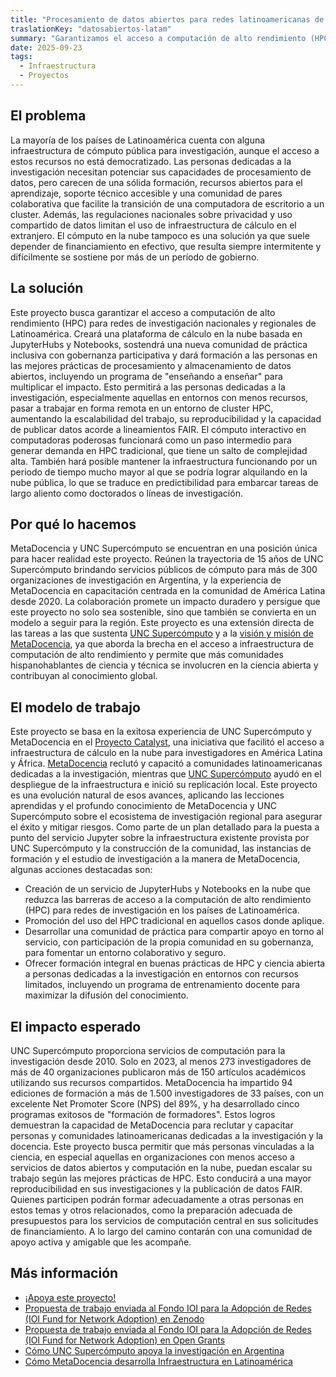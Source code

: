 ```yaml
---
title: "Procesamiento de datos abiertos para redes latinoamericanas de investigación"
traslationKey: "datosabiertos-latam"
summary: "Garantizamos el acceso a computación de alto rendimiento (HPC) para redes de investigación nacionales y regionales de Latinoamérica."
date: 2025-09-23
tags:
  - Infraestructura
  - Proyectos
---
```


## El problema
La mayoría de los países de Latinoamérica cuenta con alguna infraestructura de cómputo pública para investigación, aunque el acceso a estos recursos no está democratizado. Las personas dedicadas a la investigación necesitan potenciar sus capacidades de procesamiento de datos, pero carecen de una sólida formación, recursos abiertos para el aprendizaje, soporte técnico accesible y una comunidad de pares colaborativa que facilite la transición de una computadora de escritorio a un cluster. Además, las regulaciones nacionales sobre privacidad y uso compartido de datos limitan el uso de infraestructura de cálculo en el extranjero. El cómputo en la nube tampoco es una solución ya que suele depender de financiamiento en efectivo, que resulta siempre intermitente y difícilmente se sostiene por más de un período de gobierno.

## La solución
Este proyecto busca garantizar el acceso a computación de alto rendimiento (HPC) para redes de investigación nacionales y regionales de Latinoamérica. Creará una plataforma de cálculo en la nube basada en JupyterHubs y Notebooks, sostendrá una nueva comunidad de práctica inclusiva con gobernanza participativa y dará formación a las personas en las mejores prácticas de procesamiento y almacenamiento de datos abiertos, incluyendo un programa de "enseñando a enseñar" para multiplicar el impacto. Esto permitirá a las personas dedicadas a la investigación, especialmente aquellas en entornos con menos recursos, pasar a trabajar en forma remota en un entorno de cluster HPC, aumentando la escalabilidad del trabajo, su reproducibilidad y la capacidad de publicar datos acorde a lineamientos FAIR. El cómputo interactivo en computadoras poderosas funcionará como un paso intermedio para generar demanda en HPC tradicional, que tiene un salto de complejidad alta. También hará posible mantener la infraestructura funcionando por un periodo de tiempo mucho mayor al que se podría lograr alquilando en la nube pública, lo que se traduce en predictibilidad para embarcar tareas de largo aliento como doctorados o líneas de investigación.

## Por qué lo hacemos
MetaDocencia y UNC Supercómputo se encuentran en una posición única para hacer realidad este proyecto. Reúnen la trayectoria de 15 años de UNC Supercómputo brindando servicios públicos de cómputo para más de 300 organizaciones de investigación en Argentina, y la experiencia de MetaDocencia en capacitación centrada en la comunidad de América Latina desde 2020. La colaboración promete un impacto duradero y persigue que este proyecto no solo sea sostenible, sino que también se convierta en un modelo a seguir para la región.
Este proyecto es una extensión directa de las tareas a las que sustenta [UNC Supercómputo](https://supercomputo.unc.edu.ar/) y a la [visión y misión de MetaDocencia](https://mdnv.netlify.app/institucional/#vision), ya que aborda la brecha en el acceso a infraestructura de computación de alto rendimiento y permite que más comunidades hispanohablantes de ciencia y técnica se involucren en la ciencia abierta y contribuyan al conocimiento global.

## El modelo de trabajo
Este proyecto se basa en la exitosa experiencia de UNC Supercómputo y MetaDocencia en el [Proyecto Catalyst](https://catalystproject.cloud/), una iniciativa que facilitó el acceso a infraestructura de cálculo en la nube para investigadores en América Latina y África. [MetaDocencia](https://www.metadocencia.org/proyecto/catalyst/) reclutó y capacitó a comunidades latinoamericanas dedicadas a la investigación, mientras que [UNC Supercómputo](https://supercomputo.unc.edu.ar/2023/05/04/el-ccad-participara-en-un-proyecto-que-busca-crear-un-servicio-colaborativo-de-computo-para-america-latina-y-africa/) ayudó en el despliegue de la infraestructura e inició su replicación local.  Este proyecto es una evolución natural de esos avances, aplicando las lecciones aprendidas y el profundo conocimiento de MetaDocencia y UNC Supercómputo sobre el ecosistema de investigación regional para asegurar el éxito y mitigar riesgos. 
Como parte de un plan detallado para la puesta a punto del servicio Jupyter sobre la infraestructura existente provista por UNC Supercómputo y la construcción de la comunidad, las instancias de formación y el estudio de investigación a la manera de MetaDocencia, algunas acciones destacadas son:
* Creación de un servicio de JupyterHubs y Notebooks en la nube que reduzca las barreras de acceso a la computación de alto rendimiento (HPC) para redes de investigación en los países de Latinoamérica.
* Promoción del uso del HPC tradicional en aquellos casos donde aplique.
* Desarrollar una comunidad de práctica para compartir apoyo en torno al servicio, con participación de la propia comunidad en su gobernanza, para fomentar un entorno colaborativo y seguro.
* Ofrecer formación integral en buenas prácticas de HPC y ciencia abierta a personas dedicadas a la investigación en entornos con recursos limitados, incluyendo un programa de entrenamiento docente para maximizar la difusión del conocimiento.

## El impacto esperado
UNC Supercómputo proporciona servicios de computación para la investigación desde 2010. Solo en 2023, al menos 273 investigadores de más de 40 organizaciones publicaron más de 150 artículos académicos utilizando sus recursos compartidos.
MetaDocencia ha impartido 94 ediciones de formación a más de 1.500 investigadores de 33 países, con un excelente Net Promoter Score (NPS) del 89%, y ha desarrollado cinco programas exitosos de "formación de formadores". Estos logros demuestran la capacidad de MetaDocencia para reclutar y capacitar personas y comunidades latinoamericanas dedicadas a la investigación y la docencia.
Este proyecto busca permitir que más personas vinculadas a la ciencia, en especial aquellas en organizaciones con menos acceso a servicios de datos abiertos y computación en la nube, puedan escalar su trabajo según las mejores prácticas de HPC. Esto conducirá a una mayor reproducibilidad en sus investigaciones y la publicación de datos FAIR. Quienes participen podrán formar adecuadamente a otras personas en estos temas y otros relacionados, como la preparación adecuada de presupuestos para los servicios de computación central en sus solicitudes de financiamiento. A lo largo del camino contarán con una comunidad de apoyo activa y amigable que les acompañe.

## Más información
* [¡Apoya este proyecto!](https://mdnv.netlify.app/cta/)
* [Propuesta de trabajo enviada al Fondo IOI para la Adopción de Redes (IOI Fund for Network Adoption) en Zenodo](https://zenodo.org/records/15880737 )
* [Propuesta de trabajo enviada al Fondo IOI para la Adopción de Redes (IOI Fund for Network Adoption) en Open Grants](https://www.ogrants.org/grants/acion_laura_2025) 
* [Cómo UNC Supercómputo apoya la investigación en Argentina](https://supercomputo.unc.edu.ar/)
* [Cómo MetaDocencia desarrolla Infraestructura en Latinoamérica](https://mdnv.netlify.app/que-hacemos/#infra)
